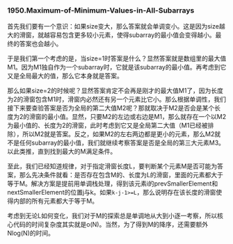 ### 1950.Maximum-of-Minimum-Values-in-All-Subarrays

首先我们要有一个意识：如果size变大，那么答案就会单调变小。这是因为size越大的滑窗，就越容易包含更多较小元素，使得subarray的最小值会变得越小。最终的答案也会越小。

于是我们第一个考虑的是，当size=1时答案是什么？显然答案就是数组里的最大值M1。因为M1独自作为一个subarray时，它就是该subarray的最小值。再考虑到它又是全局最大的值，那么它本身就是答案。

那么如果size=2的时候呢？显然答案肯定不会再是刚才的最大值M1了，因为长度为2的滑窗包含M1时，滑窗内必然还有另一个元素比它小。那么根据单调性，我们接下来要查验答案是否为全局的第二大值M2呢？那就取决于M2是否会是某个长度为2的滑窗的最小值。显然，只要M2的左边或右边是M1，那么就存在一个以M2为最小值的、长度为2的滑窗，此时考虑到它又是全局第二大值（M1已经被排除），所以M2就是答案。反之，如果M2的左右两边都是更小的元素，那么M2就不是任何subarray的最小值，我们就继续考察答案是否是全局的第三大元素M3。以此类推，直到找到最大的M满足条件。

至此，我们已经知道规律，对于指定滑窗长度L，要判断某个元素M是否可能为答案，那么先决条件就看：是否存在包含M的、长度为L的滑窗，里面的元素都大于等于M。解决方案是提前用单调栈处理，得到该元素i的prevSmallerElement和nextSmallerElement的位置j与k。如果```k-j-1>=L```，那么说明存在该长度的滑窗使得内部的所有元素都大于等于M。

考虑到无论L如何变化，我们对于M的探索总是单调地从大到小逐一考察，所以核心代码的时间复杂度其实就是o(N)。当然，为了得到M的降序，还需要额外Nlog(N)的时间。
